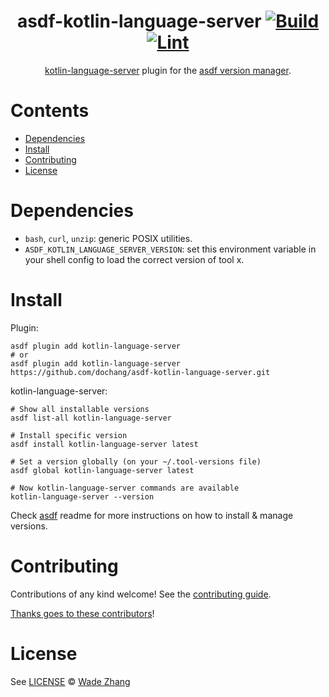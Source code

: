 <div align="center">

# asdf-kotlin-language-server [![Build](https://github.com/dochang/asdf-kotlin-language-server/actions/workflows/build.yml/badge.svg)](https://github.com/dochang/asdf-kotlin-language-server/actions/workflows/build.yml) [![Lint](https://github.com/dochang/asdf-kotlin-language-server/actions/workflows/lint.yml/badge.svg)](https://github.com/dochang/asdf-kotlin-language-server/actions/workflows/lint.yml)


[kotlin-language-server](<TOOL HOMEPAGE>) plugin for the [asdf version manager](https://asdf-vm.com).

</div>

# Contents

- [Dependencies](#dependencies)
- [Install](#install)
- [Contributing](#contributing)
- [License](#license)

# Dependencies

- `bash`, `curl`, `unzip`: generic POSIX utilities.
- `ASDF_KOTLIN_LANGUAGE_SERVER_VERSION`: set this environment variable in your shell config to load the correct version of tool x.

# Install

Plugin:

```shell
asdf plugin add kotlin-language-server
# or
asdf plugin add kotlin-language-server https://github.com/dochang/asdf-kotlin-language-server.git
```

kotlin-language-server:

```shell
# Show all installable versions
asdf list-all kotlin-language-server

# Install specific version
asdf install kotlin-language-server latest

# Set a version globally (on your ~/.tool-versions file)
asdf global kotlin-language-server latest

# Now kotlin-language-server commands are available
kotlin-language-server --version
```

Check [asdf](https://github.com/asdf-vm/asdf) readme for more instructions on how to
install & manage versions.

# Contributing

Contributions of any kind welcome! See the [contributing guide](contributing.md).

[Thanks goes to these contributors](https://github.com/dochang/asdf-kotlin-language-server/graphs/contributors)!

# License

See [LICENSE](LICENSE) © [Wade Zhang](https://github.com/dochang/)
